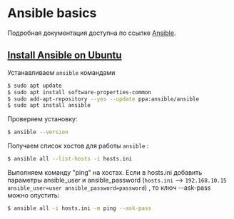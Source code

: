 # Ansible basics

Подробная документация доступна по ссылке [Ansible](https://docs.ansible.com/ansible/latest/index.html).


## [Install Ansible on Ubuntu](https://docs.ansible.com/ansible/latest/installation_guide/installation_distros.html#installing-ansible-on-ubuntu)

Устанавливаем ```ansible``` командами
```sh
$ sudo apt update
$ sudo apt install software-properties-common
$ sudo add-apt-repository --yes --update ppa:ansible/ansible
$ sudo apt install ansible
```
Проверяем установку:

```sh
$ ansible --version
```

Получаем список хостов для работы ```ansible``` :
```sh
$ ansible all --list-hosts -i hosts.ini
```

Выполняем команду "ping" на хостах. Если в hosts.ini добавить параметры ansible_user и ansible_password
(```hosts.ini``` --> ```192.168.10.15 ansible_user=user ansible_password=password```)
, то ключ --ask-pass можно опустить:
```sh
$ ansible all -i hosts.ini -m ping --ask-pass
```

